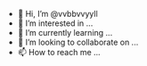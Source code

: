 - 👋 Hi, I’m @vvbbvvyyll
- 👀 I’m interested in ...
- 🌱 I’m currently learning ...
- 💞️ I’m looking to collaborate on ...
- 📫 How to reach me ...

<!---
vvbbvvyyll/vvbbvvyyll is a ✨ special ✨ repository because its `README.md` (this file) appears on your GitHub profile.
You can click the Preview link to take a look at your changes.
--->

